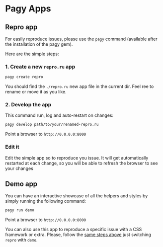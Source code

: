 # Pagy Apps

## Repro app

For easily reproduce issues, please use the `pagy` command (available after the installation of the pagy gem).

Here are the simple steps:

### 1. Create a new `repro.ru` app

```sh
pagy create repro
```

You should find the `./repro.ru` new app file in the current dir. Feel ree to rename or move it as you like.

### 2. Develop the app

This command run, log and auto-restart on changes:

```sh
pagy develop path/to/your/renamed-repro.ru
```

Point a browser to `http://0.0.0.0:8000`

### Edit it

Edit the simple app so to reproduce you issue. It will get automatically restarted at each change, 
so you will be able to refresh the browser to see your changes

## Demo app

You can have an interactive showcase of all the helpers and styles by simply running the following command:

```sh
pagy run demo
```

Point a browser to `http://0.0.0.0:8000`

You can also use this app to reproduce a specific issue with a CSS framework or extra. Please, follow the [same steps above](#1-create-a-new-reproru-app) just switching `repro` with `demo`.
